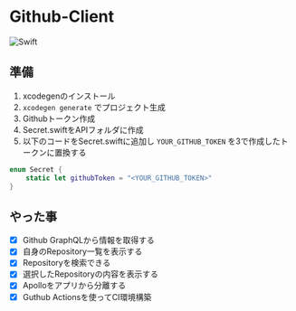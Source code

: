 # Github-Client
![Swift](https://github.com/MrSmart00/Github-Client/workflows/Swift/badge.svg)
## 準備

1. xcodegenのインストール
2. `xcodegen generate` でプロジェクト生成
3. Githubトークン作成
4. Secret.swiftをAPIフォルダに作成
5. 以下のコードをSecret.swiftに追加し `YOUR_GITHUB_TOKEN` を3で作成したトークンに置換する
```Secret.swift
enum Secret {
    static let githubToken = "<YOUR_GITHUB_TOKEN>"
}
```

## やった事

- [x] Github GraphQLから情報を取得する
- [x] 自身のRepository一覧を表示する
- [x] Repositoryを検索できる
- [x] 選択したRepositoryの内容を表示する
- [x] Apolloをアプリから分離する
- [x] Guthub Actionsを使ってCI環境構築
